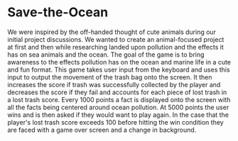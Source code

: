 # Save-the-Ocean
We were inspired by the off-handed thought of cute animals during our initial project discussions. We wanted to create an animal-focused project at first and then while researching landed upon pollution and the effects it has on sea animals and the ocean. The goal of the game is to bring awareness to the effects pollution has on the ocean and marine life in a cute and fun format. This game takes user input from the keyboard and uses this input to output the movement of the trash bag onto the screen. It then increases the score if trash was successfully collected by the player and decreases the score if they fail and accounts for each piece of lost trash in a lost trash score. Every 1000 points a fact is displayed onto the screen with all the facts being centered around ocean pollution. At 5000 points the user wins and is then asked if they would want to play again. In the case that the player's lost trash score exceeds 100 before hitting the win condition they are faced with a game over screen and a change in background.
